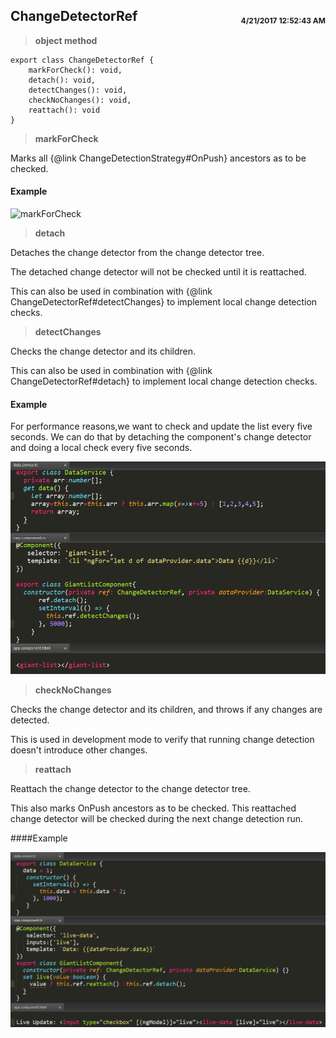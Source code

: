 ## ChangeDetectorRef <span style='float:right;font-size:12px;line-height:40px;'>4/21/2017 12:52:43 AM </span>

>**object method**

	export class ChangeDetectorRef {
		markForCheck(): void,
		detach(): void,
		detectChanges(): void,
		checkNoChanges(): void,
		reattach(): void
	}

>**markForCheck**

Marks all {@link ChangeDetectionStrategy#OnPush} ancestors as to be checked.

#### Example

![markForCheck](../images/changedetection.jpg)

>**detach**

Detaches the change detector from the change detector tree.

The detached change detector will not be checked until it is reattached.

This can also be used in combination with {@link ChangeDetectorRef#detectChanges} to implement local change detection checks.

>**detectChanges**

Checks the change detector and its children.

This can also be used in combination with {@link ChangeDetectorRef#detach} to implement local change detection checks.

#### Example
For performance reasons,we want to check and update the list every five seconds. We can do that by detaching the component's change detector and doing a local check every five seconds.

![detach](../images/detach.jpg)

>**checkNoChanges**

Checks the change detector and its children, and throws if any changes are detected.

This is used in development mode to verify that running change detection doesn't introduce other changes.

>**reattach**

Reattach the change detector to the change detector tree.

This also marks OnPush ancestors as to be checked. This reattached change detector will be checked during the next change detection run.

####Example

![reattach](../images/reattach.jpg)


